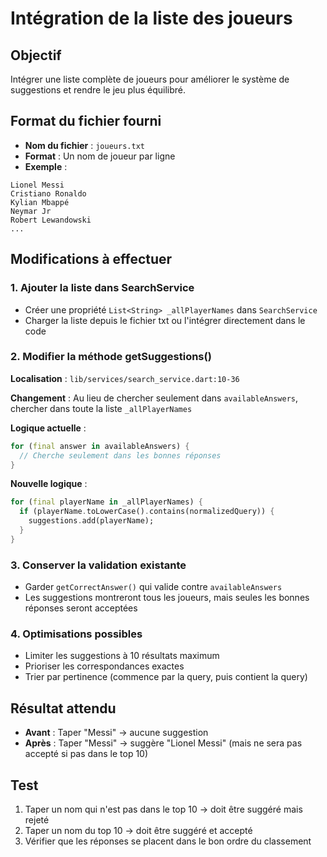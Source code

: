 # Intégration de la liste des joueurs

## Objectif
Intégrer une liste complète de joueurs pour améliorer le système de suggestions et rendre le jeu plus équilibré.

## Format du fichier fourni
- **Nom du fichier** : `joueurs.txt`
- **Format** : Un nom de joueur par ligne
- **Exemple** :
```
Lionel Messi
Cristiano Ronaldo
Kylian Mbappé
Neymar Jr
Robert Lewandowski
...
```

## Modifications à effectuer

### 1. Ajouter la liste dans SearchService
- Créer une propriété `List<String> _allPlayerNames` dans `SearchService`
- Charger la liste depuis le fichier txt ou l'intégrer directement dans le code

### 2. Modifier la méthode getSuggestions()
**Localisation** : `lib/services/search_service.dart:10-36`

**Changement** : Au lieu de chercher seulement dans `availableAnswers`, chercher dans toute la liste `_allPlayerNames`

**Logique actuelle** :
```dart
for (final answer in availableAnswers) {
  // Cherche seulement dans les bonnes réponses
}
```

**Nouvelle logique** :
```dart
for (final playerName in _allPlayerNames) {
  if (playerName.toLowerCase().contains(normalizedQuery)) {
    suggestions.add(playerName);
  }
}
```

### 3. Conserver la validation existante
- Garder `getCorrectAnswer()` qui valide contre `availableAnswers`
- Les suggestions montreront tous les joueurs, mais seules les bonnes réponses seront acceptées

### 4. Optimisations possibles
- Limiter les suggestions à 10 résultats maximum
- Prioriser les correspondances exactes
- Trier par pertinence (commence par la query, puis contient la query)

## Résultat attendu
- **Avant** : Taper "Messi" → aucune suggestion
- **Après** : Taper "Messi" → suggère "Lionel Messi" (mais ne sera pas accepté si pas dans le top 10)

## Test
1. Taper un nom qui n'est pas dans le top 10 → doit être suggéré mais rejeté
2. Taper un nom du top 10 → doit être suggéré et accepté
3. Vérifier que les réponses se placent dans le bon ordre du classement